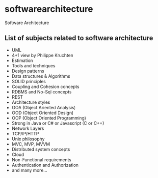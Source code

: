 # softwarearchitecture
Software Architecture
## List of subjects related to software architecture
- UML
- 4+1 view by Philippe Kruchten
- Estimation
- Tools and techniques
- Design patterns
- Data structures & Algorithms
- SOLID principles
- Coupling and Cohesion concepts
- RDBMS and No-Sql concepts
- REST
- Architecture styles
- OOA (Object Ariented Analysis)
- OOD (Object Oriented Design)
- OOP (Object Oriented Programming)
- Strong in Java or C# or Javascript (C or C++)
- Network Layers
- TCP/IP/HTTP
- Unix philosophy
- MVC, MVP, MVVM
- Distributed system concepts
- Cloud
- Non-Functional requirements
- Authentication and Authorization
- and many more...
